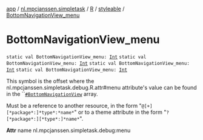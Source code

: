 [app](../../../index.md) / [nl.mpcjanssen.simpletask](../../index.md) / [R](../index.md) / [styleable](index.md) / [BottomNavigationView_menu](.)

# BottomNavigationView_menu

`static val BottomNavigationView_menu: `[`Int`](https://kotlinlang.org/api/latest/jvm/stdlib/kotlin/-int/index.html)
`static val BottomNavigationView_menu: `[`Int`](https://kotlinlang.org/api/latest/jvm/stdlib/kotlin/-int/index.html)
`static val BottomNavigationView_menu: `[`Int`](https://kotlinlang.org/api/latest/jvm/stdlib/kotlin/-int/index.html)
`static val BottomNavigationView_menu: `[`Int`](https://kotlinlang.org/api/latest/jvm/stdlib/kotlin/-int/index.html)

This symbol is the offset where the nl.mpcjanssen.simpletask.debug.R.attr#menu attribute's value can be found in the ``[`#BottomNavigationView`](-bottom-navigation-view.md) array.

Must be a reference to another resource, in the form "`@[+][*package*:]*type*:*name*`" or to a theme attribute in the form "`?[*package*:][*type*:]*name*`".

**Attr**
name nl.mpcjanssen.simpletask.debug:menu

